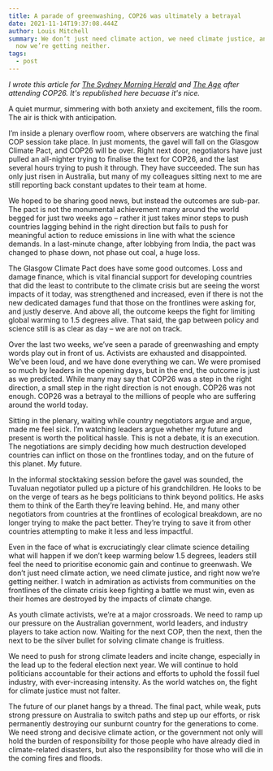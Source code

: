 ```yaml
---
title: A parade of greenwashing, COP26 was ultimately a betrayal
date: 2021-11-14T19:37:08.444Z
author: Louis Mitchell
summary: We don’t just need climate action, we need climate justice, and right
  now we’re getting neither.
tags:
  - post
---
```

*I wrote this article for [The Sydney Morning Herald](https://smh.com.au/national/a-parade-of-greenwashing-cop26-was-ultimately-a-betrayal-20211114-p598qg.html) and [The Age](https://www.theage.com.au/national/a-parade-of-greenwashing-cop26-was-ultimately-a-betrayal-20211114-p598qg.html) after attending COP26. It's republished here becuase it's nice.*

A quiet murmur, simmering with both anxiety and excitement, fills the room. The air is thick with anticipation.

I’m inside a plenary overflow room, where observers are watching the final COP session take place. In just moments, the gavel will fall on the Glasgow Climate Pact, and COP26 will be over. Right next door, negotiators have just pulled an all-nighter trying to finalise the text for COP26, and the last several hours trying to push it through. They have succeeded. The sun has only just risen in Australia, but many of my colleagues sitting next to me are still reporting back constant updates to their team at home.

We hoped to be sharing good news, but instead the outcomes are sub-par. The pact is not the monumental achievement many around the world begged for just two weeks ago – rather it just takes minor steps to push countries lagging behind in the right direction but fails to push for meaningful action to reduce emissions in line with what the science demands. In a last-minute change, after lobbying from India, the pact was changed to phase down, not phase out coal, a huge loss.

The Glasgow Climate Pact does have some good outcomes. Loss and damage finance, which is vital financial support for developing countries that did the least to contribute to the climate crisis but are seeing the worst impacts of it today, was strengthened and increased, even if there is not the new dedicated damages fund that those on the frontlines were asking for, and justly deserve. And above all, the outcome keeps the fight for limiting global warming to 1.5 degrees alive. That said, the gap between policy and science still is as clear as day – we are not on track.

Over the last two weeks, we’ve seen a parade of greenwashing and empty words play out in front of us. Activists are exhausted and disappointed. We’ve been loud, and we have done everything we can. We were promised so much by leaders in the opening days, but in the end, the outcome is just as we predicted. While many may say that COP26 was a step in the right direction, a small step in the right direction is not enough. COP26 was not enough. COP26 was a betrayal to the millions of people who are suffering around the world today.

Sitting in the plenary, waiting while country negotiators argue and argue, made me feel sick. I’m watching leaders argue whether my future and present is worth the political hassle. This is not a debate, it is an execution. The negotiations are simply deciding how much destruction developed countries can inflict on those on the frontlines today, and on the future of this planet. My future.

In the informal stocktaking session before the gavel was sounded, the Tuvaluan negotiator pulled up a picture of his grandchildren. He looks to be on the verge of tears as he begs politicians to think beyond politics. He asks them to think of the Earth they’re leaving behind. He, and many other negotiators from countries at the frontlines of ecological breakdown, are no longer trying to make the pact better. They’re trying to save it from other countries attempting to make it less and less impactful.

Even in the face of what is excruciatingly clear climate science detailing what will happen if we don’t keep warming below 1.5 degrees, leaders still feel the need to prioritise economic gain and continue to greenwash. We don’t just need climate action, we need climate justice, and right now we’re getting neither. I watch in admiration as activists from communities on the frontlines of the climate crisis keep fighting a battle we must win, even as their homes are destroyed by the impacts of climate change.

As youth climate activists, we’re at a major crossroads. We need to ramp up our pressure on the Australian government, world leaders, and industry players to take action now. Waiting for the next COP, then the next, then the next to be the silver bullet for solving climate change is fruitless.

We need to push for strong climate leaders and incite change, especially in the lead up to the federal election next year. We will continue to hold politicians accountable for their actions and efforts to uphold the fossil fuel industry, with ever-increasing intensity. As the world watches on, the fight for climate justice must not falter.

The future of our planet hangs by a thread. The final pact, while weak, puts strong pressure on Australia to switch paths and step up our efforts, or risk permanently destroying our sunburnt country for the generations to come. We need strong and decisive climate action, or the government not only will hold the burden of responsibility for those people who have already died in climate-related disasters, but also the responsibility for those who will die in the coming fires and floods.